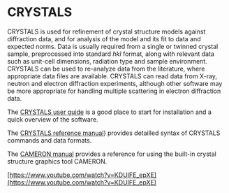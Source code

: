 # CRYSTALS 
CRYSTALS is used for refinement of crystal structure models against diffraction data, and for analysis of the model and its fit to data and expected norms. 
Data is usually required from a single or twinned crystal sample, preprocessed into standard *hkl* format, along with relevant data such as unit-cell dimensions, radiation type and sample environment. CRYSTALS can be used to re-analyze data from the literature, where appropriate data files are available.
CRYSTALS can read data from X-ray, neutron and electron diffraction experiments, although other software may be more appropriate for handling multiple scattering in electron diffraction data.  

The [CRYSTALS user guide](https://chemcryst.github.io/crystals/userguide.html) is a good place to start for installation and a quick overview of the software.

The [CRYSTALS reference manual](https://chemcryst.github.io/crystals/crystalsmanual.html)) provides detailled syntax of CRYSTALS commands and data formats.

The [CAMERON manual](https://chemcryst.github.io/crystals/cameron.html) provides a reference for using the built-in crystal structure graphics tool CAMERON. 

[https://www.youtube.com/watch?v=KDUIFE_epXE](https://www.youtube.com/watch?v=KDUIFE_epXE)
